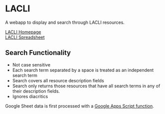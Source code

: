 # LACLI
A webapp to display and search through LACLI resources.

[LACLI Homepage](https://salalm.org/lane-lacli)<br>
[LACLI Spreadsheet](https://docs.google.com/spreadsheets/d/17ngPVWCOFe4YpuDWhP37JJQIFIrrDL0qYbX28iLneWo/edit?usp=sharing)

## Search Functionality
- Not case sensitive
- Each search term separated by a space is treated as an independent search term
- Search covers all resource description fields
- Search only returns those resources that have all search terms in any of their description fields.
- Ignores diacritics

Google Sheet data is first processed with a [Google Apps Script function](https://script.google.com/d/1IfJia_KTeY1J8tTD2zDooZzlW3I0jH6Z1C8NVkOFZ372yygkngGKn37w/edit?usp=drivesdk).